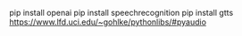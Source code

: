 pip install openai
pip install speechrecognition
pip install gtts
https://www.lfd.uci.edu/~gohlke/pythonlibs/#pyaudio